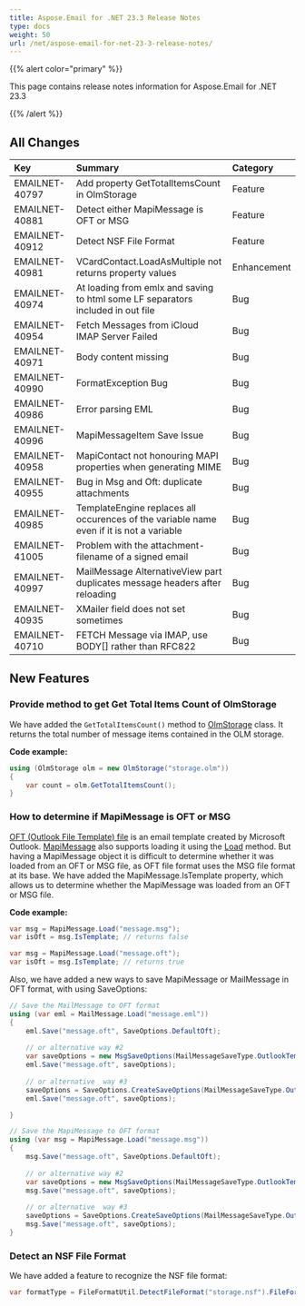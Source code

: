 ```yaml
---
title: Aspose.Email for .NET 23.3 Release Notes
type: docs
weight: 50
url: /net/aspose-email-for-net-23-3-release-notes/
---
```


{{% alert color="primary" %}}

This page contains release notes information for Aspose.Email for .NET 23.3

{{% /alert %}}

## **All Changes**

|**Key**|**Summary**|**Category**|
| :- | :- | :- |
|EMAILNET-40797|Add property GetTotalItemsCount in OlmStorage|Feature|
|EMAILNET-40881|Detect either MapiMessage is OFT or MSG|Feature|
|EMAILNET-40912|Detect NSF File Format|Feature|
|EMAILNET-40981|VCardContact.LoadAsMultiple not returns property values|Enhancement|
|EMAILNET-40974|At loading from emlx and saving to html some LF separators included in out file|Bug|
|EMAILNET-40954|Fetch Messages from iCloud IMAP Server Failed|Bug|
|EMAILNET-40971|Body content missing|Bug|
|EMAILNET-40990|FormatException Bug|Bug|
|EMAILNET-40986|Error parsing EML|Bug|
|EMAILNET-40996|MapiMessageItem Save Issue|Bug|
|EMAILNET-40958|MapiContact not honouring MAPI properties when generating MIME|Bug|
|EMAILNET-40955|Bug in Msg and Oft: duplicate attachments|Bug|
|EMAILNET-40985|TemplateEngine replaces all occurences of the variable name even if it is not a variable|Bug|
|EMAILNET-41005|Problem with the attachment-filename of a signed email|Bug|
|EMAILNET-40997|MailMessage AlternativeView part duplicates message headers after reloading|Bug|
|EMAILNET-40935|XMailer field does not set sometimes|Bug|
|EMAILNET-40710|FETCH Message via IMAP, use BODY[] rather than RFC822|Bug|

## **New Features**

### **Provide method to get Get Total Items Count of OlmStorage**

We have added the `GetTotalItemsCount()` method to [OlmStorage](https://reference.aspose.com/email/net/aspose.email.storage.olm/olmstorage/) class. It returns the total number of message items contained in the OLM storage.

**Code example:**

```cs
using (OlmStorage olm = new OlmStorage("storage.olm"))
{
    var count = olm.GetTotalItemsCount();
}
```

### **How to determine if MapiMessage is OFT or MSG**

[OFT (Outlook File Template) file](https://docs.fileformat.com/email/oft/) is an email template created by Microsoft Outlook. [MapiMessage](https://reference.aspose.com/email/net/aspose.email.mapi/mapimessage/) also supports loading it using the [Load](https://reference.aspose.com/email/net/aspose.email.mapi/mapimessage/load/) method. But having a MapiMessage object it is difficult to determine whether it was loaded from an OFT or MSG file, as OFT file format uses the MSG file format at its base.
We have added the MapiMessage.IsTemplate property, which allows us to determine whether the MapiMessage was loaded from an OFT or MSG file. 

**Code example:**

```cs
var msg = MapiMessage.Load("message.msg");
var isOft = msg.IsTemplate; // returns false

var msg = MapiMessage.Load("message.oft");
var isOft = msg.IsTemplate; // returns true
```

Also, we have added a new ways to save MapiMessage or MailMessage in OFT format, with using SaveOptions:

```cs
// Save the MailMessage to OFT format
using (var eml = MailMessage.Load("message.eml"))
{
    eml.Save("message.oft", SaveOptions.DefaultOft);
	
	// or alternative way #2
	var saveOptions = new MsgSaveOptions(MailMessageSaveType.OutlookTemplateFormat);
    eml.Save("message.oft", saveOptions);
	
	// or alternative  way #3
	saveOptions = SaveOptions.CreateSaveOptions(MailMessageSaveType.OutlookTemplateFormat);
    eml.Save("message.oft", saveOptions);

}

// Save the MapiMessage to OFT format
using (var msg = MapiMessage.Load("message.msg"))
{
    msg.Save("message.oft", SaveOptions.DefaultOft);
	
	// or alternative way #2
	var saveOptions = new MsgSaveOptions(MailMessageSaveType.OutlookTemplateFormat);
    msg.Save("message.oft", saveOptions);
	
	// or alternative  way #3
	saveOptions = SaveOptions.CreateSaveOptions(MailMessageSaveType.OutlookTemplateFormat);
    msg.Save("message.oft", saveOptions);
}
```

### **Detect an NSF File Format**

We have added a feature to recognize the NSF file format:

```cs
var formatType = FileFormatUtil.DetectFileFormat("storage.nsf").FileFormatType; // Returns FileFormatType.Nsf
```

